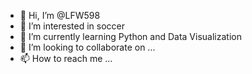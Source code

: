 - 👋 Hi, I’m @LFW598
- 👀 I’m interested in soccer
- 🌱 I’m currently learning Python and Data Visualization
- 💞️ I’m looking to collaborate on ...
- 📫 How to reach me ...

<!---
LFW598/LFW598 is a ✨ special ✨ repository because its `README.md` (this file) appears on your GitHub profile.
You can click the Preview link to take a look at your changes.
--->
